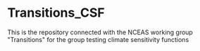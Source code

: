 # Transitions_CSF
This is the repository connected with the NCEAS working group "Transitions" for the group testing climate sensitivity functions
